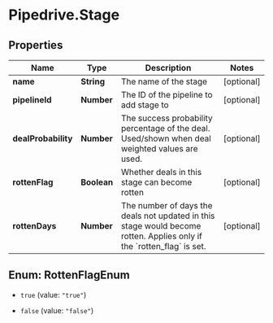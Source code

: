 # Pipedrive.Stage

## Properties

Name | Type | Description | Notes
------------ | ------------- | ------------- | -------------
**name** | **String** | The name of the stage | [optional] 
**pipelineId** | **Number** | The ID of the pipeline to add stage to | [optional] 
**dealProbability** | **Number** | The success probability percentage of the deal. Used/shown when deal weighted values are used. | [optional] 
**rottenFlag** | **Boolean** | Whether deals in this stage can become rotten | [optional] 
**rottenDays** | **Number** | The number of days the deals not updated in this stage would become rotten. Applies only if the &#x60;rotten_flag&#x60; is set. | [optional] 



## Enum: RottenFlagEnum


* `true` (value: `"true"`)

* `false` (value: `"false"`)




